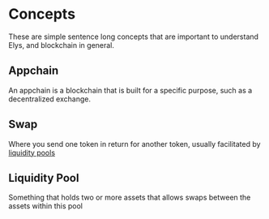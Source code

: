 # Concepts
These are simple sentence long concepts that are important to understand Elys, and blockchain in general.

## Appchain
An appchain is a blockchain that is built for a specific purpose, such as a decentralized exchange.

## Swap
Where you send one token in return for another token, usually facilitated by [liquidity pools](#liquidity-pool)

## Liquidity Pool
Something that holds two or more assets that allows swaps between the assets within this pool
